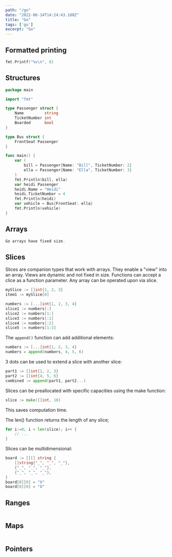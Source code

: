 ```yaml
---
path: "/go"
date: "2022-06-14T14:24:43.180Z"
title: "Go"
tags: ['go']
excerpt: "Go"
---
```


## Formatted printing

```go
fmt.Printf("%v\n", 8)
```

## Structures

```go
package main

import "fmt"

type Passenger struct {
	Name         string
	TicketNumber int
	Boarded      bool
}

type Bus struct {
	FrontSeat Passenger
}

func main() {
	var (
		bill = Passenger{Name: "Bill", TicketNumber: 2}
		ella = Passenger{Name: "Ella", TicketNumber: 3}
	)
	fmt.Println(bill, ella)
	var heidi Passenger
	heidi.Name = "Heidi"
	heidi.TicketNumber = 4
	fmt.Println(heidi)
	var vehicle = Bus{FrontSeat: ella}
	fmt.Println(vehicle)
}
```

## Arrays

```go
Go arrays have fixed size. 
```

## Slices

Slices are companion types that work with arrays. 
They enable a "view" into an array.
Views are dynamic and not fixed in size.
Functions can accept a clice as a function parameter.
Any array can be operated upon via slice.

```go
mySlice := []int{1, 2, 3}
item1 := mySlice[0]
```

```go
numbers := [...]int{1, 2, 3, 4}
slice1 := numbers[:]
slice2 := numbers[1:]
slice3 := numbers[:1]
slice4 := numbers[:2]
slice5 := numbers[1:3]
```

The ```append()``` function can add additional elements:

```go
numbers := [...]int{1, 2, 3, 4}
numbers = append(numbers, 4, 5, 6)
```

3 dots can be used to extend a slice with another slice:

```go
part1 := []int{1, 2, 3}
part2 := []int{4, 5, 6}
combined := append(part1, part2...)
```

Slices can be preallocated with specific capacities using the make function:

```go
slice := make([]int, 10)
```

This saves computation time.

The len() function returns the length of any slice;

```go
for i:=0; i < len(slice); i++ {
	// ...
}
```

Slices can be multidimensional:

```go
board := [][] string {
	[]string{"_", "_", "_"},
	{"_", "_", "_"},
	{"_", "_", "_"},
}
board[0][0] = "X"
board[0][0] = "O"
```

## Ranges

```go
```

## Maps

```go
```

## Pointers

```go
```
